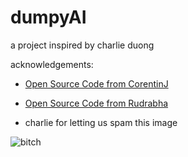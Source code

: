 # dumpyAI

a project inspired by charlie duong

acknowledgements: 

- [Open Source Code from CorentinJ](https://github.com/CorentinJ)

- [Open Source Code from Rudrabha](https://github.com/Rudrabha)

- charlie for letting us spam this image

![bitch](https://user-images.githubusercontent.com/19739712/183295793-ccc960f9-60e9-4f20-9a04-dc34e7438bdc.jpeg)

